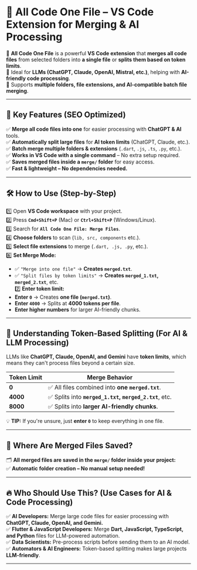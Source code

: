 # 📝 All Code One File – VS Code Extension for Merging & AI Processing  

🔹 **All Code One File** is a powerful **VS Code extension** that **merges all code files** from selected folders into **a single file** or **splits them based on token limits**.  
🔹 Ideal for **LLMs (ChatGPT, Claude, OpenAI, Mistral, etc.)**, helping with **AI-friendly code processing**.  
🔹 Supports **multiple folders, file extensions, and AI-compatible batch file merging**.  

---

## 🚀 **Key Features** (SEO Optimized)  
✅ **Merge all code files into one** for easier processing with **ChatGPT & AI** tools.  
✅ **Automatically split large files** for **AI token limits** (ChatGPT, Claude, etc.).  
✅ **Batch merge multiple folders & extensions** (`.dart`, `.js`, `.ts`, `.py`, etc.).  
✅ **Works in VS Code with a single command** – No extra setup required.  
✅ **Saves merged files inside a `merge/` folder** for easy access.  
✅ **Fast & lightweight – No dependencies needed.**  

---

## 🛠 **How to Use (Step-by-Step)**  
1️⃣ Open **VS Code workspace** with your project.  
2️⃣ Press **`Cmd+Shift+P`** (Mac) or **`Ctrl+Shift+P`** (Windows/Linux).  
3️⃣ Search for **`All Code One File: Merge Files`**.  
4️⃣ **Choose folders** to scan (`lib, src, components` etc.).  
5️⃣ **Select file extensions** to merge (`.dart, .js, .py`, etc.).  
6️⃣ **Set Merge Mode:**  
   - ✅ `"Merge into one file"` → **Creates `merged.txt`**.  
   - ✅ `"Split files by token limits"` → **Creates `merged_1.txt`, `merged_2.txt`**, etc.  
7️⃣ **Enter token limit:**  
   - **Enter `0`** → Creates **one file (`merged.txt`)**.  
   - **Enter `4000`** → Splits at **4000 tokens per file**.  
   - **Enter higher numbers** for larger AI-friendly chunks.  

---

## 🔢 **Understanding Token-Based Splitting (For AI & LLM Processing)**  
LLMs like **ChatGPT, Claude, OpenAI, and Gemini** have **token limits**, which means they can't process files beyond a certain size.  

| **Token Limit** | **Merge Behavior** |
|---------------|----------------------|
| **0**         | ✅ All files combined into **one `merged.txt`**. |
| **4000**      | ✅ Splits into **`merged_1.txt`, `merged_2.txt`**, etc. |
| **8000**      | ✅ Splits into **larger AI-friendly chunks**. |

💡 **TIP:** If you're unsure, just **enter `0`** to keep everything in one file.  

---

## 📂 **Where Are Merged Files Saved?**  
🗂 **All merged files are saved in the `merge/` folder inside your project:**  
✅ **Automatic folder creation – No manual setup needed!**  

---

## 🔥 **Who Should Use This? (Use Cases for AI & Code Processing)**  
✅ **AI Developers:** Merge large code files for easier processing with **ChatGPT, Claude, OpenAI, and Gemini.**  
✅ **Flutter & JavaScript Developers:** Merge **Dart, JavaScript, TypeScript, and Python** files for LLM-powered automation.  
✅ **Data Scientists:** Pre-process scripts before sending them to an AI model.  
✅ **Automators & AI Engineers:** Token-based splitting makes large projects **LLM-friendly**.  

---
